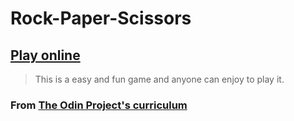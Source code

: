 # Rock-Paper-Scissors

## [Play online](https://mnig-group.github.io/Rock-Paper-Scissors/)

>This is a easy and fun game and anyone can enjoy to play it.

### From [The Odin Project's curriculum](https://www.theodinproject.com/lessons/foundations-rock-paper-scissors)
